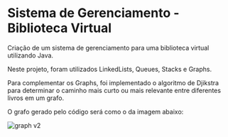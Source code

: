 # Sistema de Gerenciamento - Biblioteca Virtual

Criação de um sistema de gerenciamento para uma biblioteca virtual utilizando Java.

Neste projeto, foram utilizados LinkedLists, Queues, Stacks e Graphs.

Para complementar os Graphs, foi implementado o algoritmo de Djikstra para determinar o caminho mais curto ou mais relevante entre diferentes livros em um grafo.

O grafo gerado pelo código será como o da imagem abaixo:

![graph v2](https://github.com/user-attachments/assets/ace04ef1-31e8-41d1-a72d-ecd4d0f720b2)

